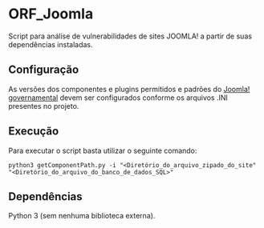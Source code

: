 # ORF_Joomla

Script para análise de vulnerabilidades de sites JOOMLA! a partir de suas dependências instaladas.

## Configuração

As versões dos componentes e plugins permitidos e padrões do [Joomla! governamental](https://github.com/joomlagovbr/joomla-3.x) devem ser configurados conforme os arquivos .INI presentes no projeto.

## Execução

Para executar o script basta utilizar o seguinte comando: 

```
python3 getComponentPath.py -i "<Diretório_do_arquivo_zipado_do_site" "<Diretório_do_arquivo_do_banco_de_dados_SQL>"
```
## Dependências

Python 3 (sem nenhuma biblioteca externa).
